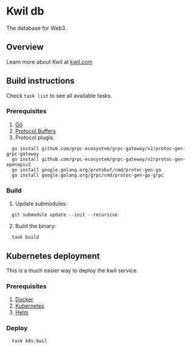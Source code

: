 # Kwil db
The database for Web3.

## Overview
Learn more about Kwil at [kwil.com](https://kwil.com)

## Build instructions

Check `task list` to see all available tasks.

### Prerequisites
1. [Go](https://golang.org/doc/install)
2. [Protocol Buffers](https://developers.google.com/protocol-buffers/docs/gotutorial)
3. Protocol plugis:
```
  go install github.com/grpc-ecosystem/grpc-gateway/v2/protoc-gen-grpc-gateway
  go install github.com/grpc-ecosystem/grpc-gateway/v2/protoc-gen-openapiv2
  go install google.golang.org/protobuf/cmd/protoc-gen-go
  go install google.golang.org/grpc/cmd/protoc-gen-go-grpc
```

### Build
1. Update submodules:
```
  git submodule update --init --recursive
```
2. Build the binary:
```
  task build
```

## Kubernetes deployment
This is a much easier way to deploy the kwil service.

### Prerequisites
1. [Docker](https://docs.docker.com/get-docker/)
2. [Kubernetes](https://kubernetes.io/docs/setup/)
3. [Helm](https://helm.sh/docs/intro/install/)

### Deploy
```
  task k8s:kwil
```